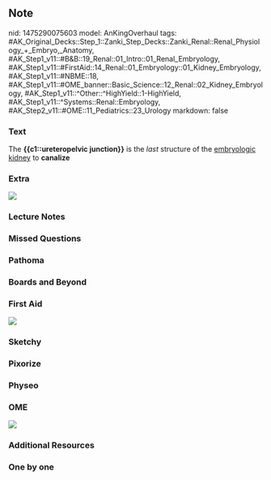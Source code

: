## Note
nid: 1475290075603
model: AnKingOverhaul
tags: #AK_Original_Decks::Step_1::Zanki_Step_Decks::Zanki_Renal::Renal_Physiology_+_Embryo,_Anatomy, #AK_Step1_v11::#B&B::19_Renal::01_Intro::01_Renal_Embryology, #AK_Step1_v11::#FirstAid::14_Renal::01_Embryology::01_Kidney_Embryology, #AK_Step1_v11::#NBME::18, #AK_Step1_v11::#OME_banner::Basic_Science::12_Renal::02_Kidney_Embryology, #AK_Step1_v11::^Other::^HighYield::1-HighYield, #AK_Step1_v11::^Systems::Renal::Embryology, #AK_Step2_v11::#OME::11_Pediatrics::23_Urology
markdown: false

### Text
<div>
  The <b>{{c1::ureteropelvic junction}}</b> is the <i>last</i>
  structure of the <u>embryologic kidney</u> to <b>canalize</b>
</div>

### Extra
<img src="paste-48765058679172.jpg">

### Lecture Notes


### Missed Questions


### Pathoma


### Boards and Beyond


### First Aid
<img src="tmpFwgMQ8.png">

### Sketchy


### Pixorize


### Physeo


### OME
<div class="ome-widget">
  <a href=
  "https://onlinemeded.org/spa/renal/kidney-embryology/acquire?ref=anki">
  <img src="_OME_AnkiFlashcards_Lesson_1.png"></a>
</div>

### Additional Resources


### One by one

